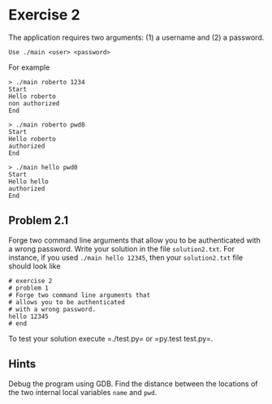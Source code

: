 # Exercise 2

The application requires two arguments: (1) a username and (2) a password.
```
Use ./main <user> <password>
```
For example
```
> ./main roberto 1234
Start
Hello roberto
non authorized
End

> ./main roberto pwd0
Start
Hello roberto
authorized
End

> ./main hello pwd0
Start
Hello hello
authorized
End
```

## Problem 2.1
Forge two command line arguments that
allow you to be authenticated
with a wrong password.
Write your solution in the file `solution2.txt`.
For instance, if you used `./main hello 12345`,
then your `solution2.txt` file should look like
```
# exercise 2
# problem 1
# Forge two command line arguments that
# allows you to be authenticated
# with a wrong password.
hello 12345
# end
```

To test your solution execute =./test.py= or =py.test test.py=.

## Hints
Debug the program using GDB. Find the distance between the
locations of the two internal local variables `name` and `pwd`.
